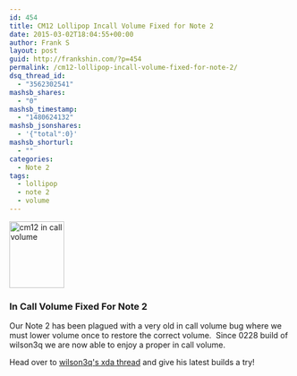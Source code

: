 ```yaml
---
id: 454
title: CM12 Lollipop Incall Volume Fixed for Note 2
date: 2015-03-02T18:04:55+00:00
author: Frank S
layout: post
guid: http://frankshin.com/?p=454
permalink: /cm12-lollipop-incall-volume-fixed-for-note-2/
dsq_thread_id:
  - "3562302541"
mashsb_shares:
  - "0"
mashsb_timestamp:
  - "1480624132"
mashsb_jsonshares:
  - '{"total":0}'
mashsb_shorturl:
  - ""
categories:
  - Note 2
tags:
  - lollipop
  - note 2
  - volume
---
```

<a href="http://frankshin.com/wp-content/uploads/2015/03/phone2-e1425348135978.png"><img class="  wp-image-459 aligncenter" src="http://frankshin.com/wp-content/uploads/2015/03/phone2-247x300.png" alt="cm12 in call volume" width="98" height="119" /></a>
<h3>In Call Volume Fixed For Note 2</h3>
Our Note 2 has been plagued with a very old in call volume bug where we must lower volume once to restore the correct volume.  Since 0228 build of wilson3q we are now able to enjoy a proper in call volume.

Head over to <a href="http://forum.xda-developers.com/galaxy-note-2/development-n7105/rom-unofficial-build-linaro-t2997775">wilson3q's xda thread</a> and give his latest builds a try!